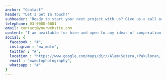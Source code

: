 ```yaml
---
anchor: "Contact"
header: "Let's Get In Touch!"
subheader: "Ready to start your next project with us? Give us a call or send us an email and we will get back to you as soon as possible!"
telephone: 03-0000-0001
email: contact@yourwebsite.com
content: "I am available for hire and open to any ideas of cooperation. Feel free to contact me for any project or collaboration , just send me direct message or contact me through social sites listed below and I will respond as soon as possible."
social: {
  facebook : "#",
  instagram : "mw_moto",
  twitter : "#",
  location : "https://www.google.com/maps/dir//Alam+Sutera,+Pakulonan,+Jl.+Raya+Serpong+No.Raya,+Pd.+Jagung,+Kec.+Serpong+Utara,+Kota+Tangerang+Selatan,+Banten+15325/@-6.2573296,106.6554136,17z/data=!4m16!1m6!3m5!1s0x2e69e4dd7ea90c7f:0x841fb079270ad8e0!2sAlam+Sutera!8m2!3d-6.2573349!4d106.6576023!4m8!1m0!1m5!1m1!1s0x2e69e4dd7ea90c7f:0x841fb079270ad8e0!2m2!1d106.6576023!2d-6.2573349!3e2",
  email : "mwmotophotography",
  whatsapp : "#"
}
---
```

